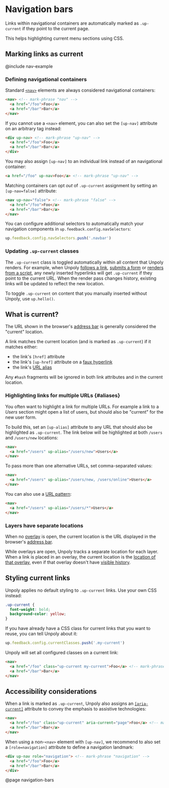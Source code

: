 Navigation bars
===============

Links within navigational containers are automatically marked as `.up-current` if they point to the current page.

This helps highlighting current menu sections using CSS.


## Marking links as current

@include nav-example


### Defining navigational containers

Standard [`<nav>`](https://developer.mozilla.org/en-US/docs/Web/HTML/Element/nav) elements are
always considered navigational containers:

```html
<nav> <!-- mark-phrase "nav" -->
  <a href="/foo">Foo</a>
  <a href="/bar">Bar</a>
</nav>
```


If you cannot use a `<nav>` element, you can also set the `[up-nav]` attribute on an arbitrary tag instead:

```html
<div up-nav> <!-- mark-phrase "up-nav" -->
  <a href="/foo">Foo</a>
  <a href="/bar">Bar</a>
</div>
```

You may also assign `[up-nav]` to an individual link instead of an navigational container:

```html
<a href="/foo" up-nav>Foo</a> <!-- mark-phrase "up-nav" -->
```

Matching containers can opt *out* of `.up-current` assignment by setting an `[up-nav=false]` attribute:

```html
<nav up-nav="false"> <!-- mark-phrase "false" -->
  <a href="/foo">Foo</a>
  <a href="/bar">Bar</a>
</nav>
```

You can configure additional selectors to automatically match your navigation components
in `up.feedback.config.navSelectors`:

```js
up.feedback.config.navSelectors.push('.navbar')
```


### Updating `.up-current` classes

The `.up-current` class is toggled automatically within all content that Unpoly renders.
For example, when Unpoly [follows a link](/up-follow), [submits a form](/up-submit)
or [renders from a script](/up.render), any newly inserted hyperlinks will get `.up-current`
if they point to the current URL. When the render pass changes history, existing links
will be updated to reflect the new location.

To toggle `.up-current` on content that you manually inserted without Unpoly, use `up.hello()`.


## What is current?

The URL shown in the browser's [address bar](https://en.wikipedia.org/wiki/Address_bar) is
generally considered the "current" location.

A link matches the current location (and is marked as `.up-current`) if it matches either:

- the link's `[href]` attribute
- the link's `[up-href]` attribute on a [faux hyperlink](/faux-interactive-elements#acting-like-a-hyperlink)
- the link's [URL alias](#aliases)

Any `#hash` fragments will be ignored in both link attributes and in the current location.


### Highlighting links for multiple URLs {#aliases}

You often want to highlight a link for multiple URLs. For example a link to a *Users* section
might open a list of users, but should also be "current" for the new user form.

To build this, set an `[up-alias]` attribute to any URL that should also be highlighted as `.up-current`.
The link below will be highlighted at both `/users` and `/users/new` locations:

```html
<nav>
  <a href="/users" up-alias="/users/new">Users</a>
</nav>
```

To pass more than one alternative URLs, set comma-separated values:

```html
<nav>
  <a href="/users" up-alias="/users/new, /users/online">Users</a>
</nav>
```

You can also use a [URL pattern](/url-patterns):

```html
<nav>
  <a href="/users" up-alias="/users/*">Users</a>
</nav>
```


### Layers have separate locations

When no [overlay](/up.layer) is open, the current location is the URL displayed
in the browser's [address bar](https://en.wikipedia.org/wiki/Address_bar).

While overlays are open, Unpoly tracks a separate location for each layer.
When a link is placed in an overlay, the current location is the [location of that overlay](/up.layer.location),
even if that overlay doesn't have [visible history](/history-in-overlays).


## Styling current links

Unpoly applies no default styling to `.up-current` links. Use your own CSS instead:

```css
.up-current {
  font-weight: bold;
  background-color: yellow;
}
```

If you have already have a CSS class for current links that you want to reuse, you can tell Unpoly about it:

```js
up.feedback.config.currentClasses.push('.my-current')
```

Unpoly will set all configured classes on a current link:

```html
<nav>
  <a href="/foo" class="up-current my-current">Foo</a> <!-- mark-phrase "up-current selected" -->
  <a href="/bar">Bar</a>
</nav>
```


## Accessibility considerations

When a link is marked as `.up-current`, Unpoly also assigns an [`[aria-current]`](https://developer.mozilla.org/en-US/docs/Web/Accessibility/ARIA/Attributes/aria-current) attribute
to convey the emphasis to assistive technologies:

```html
<nav>
  <a href="/foo" class="up-current" aria-current="page">Foo</a> <!-- mark-phrase "aria-current" -->
  <a href="/bar">Bar</a>
</nav>
```

When using a non-`<nav>` element with `[up-nav]`, we recommend to also set a `[role=navigation]` attribute
to define a navigation landmark:

```html
<div up-nav role="navigation"> <!-- mark-phrase "navigation" -->
  <a href="/foo">Foo</a>
  <a href="/bar">Bar</a>
</div>
```



@page navigation-bars
